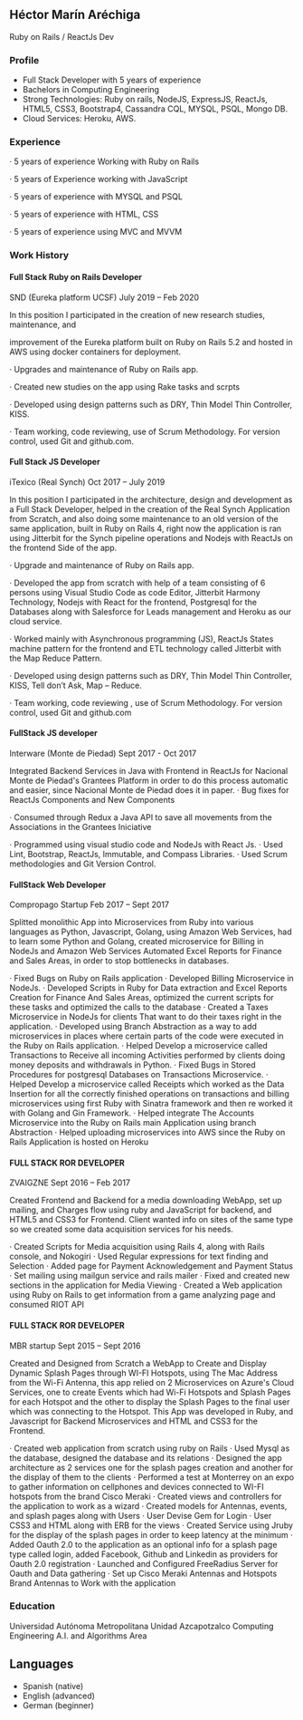 ## Héctor Marín Aréchiga
Ruby on Rails / ReactJs Dev

### Profile
- Full Stack Developer with 5 years of experience
- Bachelors in Computing Engineering 
- Strong Technologies: Ruby on rails, NodeJS, ExpressJS, ReactJs, HTML5, CSS3, Bootstrap4, Cassandra CQL, MYSQL, PSQL, Mongo DB.
- Cloud Services: Heroku, AWS.
### Experience
· 5 years of experience Working with Ruby on Rails

· 5 years of Experience working with JavaScript

· 5 years of experience with MYSQL and PSQL

· 5 years of experience with HTML, CSS

· 5 years of experience using MVC and MVVM

### Work History
#### Full Stack Ruby on Rails Developer
SND (Eureka platform UCSF) July 2019 – Feb 2020

In this position I participated in the creation of new research studies, maintenance, and

improvement of the Eureka platform built on Ruby on Rails 5.2 and hosted in AWS using docker containers for deployment.

· Upgrades and maintenance of Ruby on Rails app.

· Created new studies on the app using Rake tasks and scrpts

· Developed using design patterns such as DRY, Thin Model Thin Controller, KISS.

· Team working, code reviewing, use of Scrum Methodology. For version control, used Git and github.com.

#### Full Stack JS Developer
iTexico (Real Synch) Oct 2017 – July 2019

In this position I participated in the architecture, design and development as a Full Stack Developer, helped in the creation of the Real Synch Application from Scratch, and also doing some maintenance to an old version of the same application, built in Ruby on Rails 4, right now the application is ran using Jitterbit for the Synch pipeline operations and Nodejs with ReactJs on the frontend Side of the app.

· Upgrade and maintenance of Ruby on Rails app.

· Developed the app from scratch with help of a team consisting of 6 persons using Visual Studio Code as code Editor, Jitterbit Harmony Technology, Nodejs with React for the frontend, Postgresql for the Databases along with Salesforce for Leads management and Heroku as our cloud service.

· Worked mainly with Asynchronous programming (JS), ReactJs States machine pattern for the frontend and ETL technology called Jitterbit with the Map Reduce Pattern.

· Developed using design patterns such as DRY, Thin Model Thin Controller, KISS, Tell don’t Ask, Map – Reduce.

· Team working, code reviewing , use of Scrum Methodology. For version control, used Git and github.com

#### FullStack JS developer
Interware (Monte de Piedad) Sept 2017 - Oct 2017

Integrated Backend Services in Java with Frontend in ReactJs for Nacional Monte de Piedad's Grantees Platform in order to do this process automatic and easier, since Nacional Monte de Piedad does it in paper. 
· Bug fixes for ReactJs Components and New Components 

· Consumed through Redux a Java API to save all movements from the Associations in the Grantees Iniciative 

· Programmed using visual studio code and NodeJs with React Js. 
· Used Lint, Bootstrap, ReactJs, Immutable, and Compass Libraries. 
· Used Scrum methodologies and Git Version Control.

#### FullStack Web Developer
Compropago Startup Feb 2017 – Sept 2017

Splitted monolithic App into Microservices from Ruby into various languages as Python, Javascript, Golang, using Amazon Web Services, had to learn some Python and Golang, created microservice for Billing in NodeJs and Amazon Web Services Automated Excel Reports for Finance and Sales Areas, in order to stop bottlenecks in databases.

· Fixed Bugs on Ruby on Rails application 
· Developed Billing Microservice in NodeJs. 
· Developed Scripts in Ruby for Data extraction and Excel Reports Creation for Finance And Sales Areas, optimized the current scripts for these tasks and optimized the calls to the database
· Created a Taxes Microservice in NodeJs for clients That want to do their taxes right in the application.
· Developed using Branch Abstraction as a way to add microservices in places where certain parts of the code were executed in the Ruby on Rails application. 
· Helped Develop a microservice called Transactions to Receive all incoming Activities performed by clients doing money deposits and withdrawals in Python. 
· Fixed Bugs in Stored Procedures for postgresql Databases on Transactions Microservice. 
· Helped Develop a microservice called Receipts which worked as the Data Insertion for all the correctly finished operations on transactions and billing microservices using first Ruby with Sinatra framework and then re worked it with Golang and Gin Framework. 
· Helped integrate The Accounts Microservice into the Ruby on Rails main Application using branch Abstraction 
· Helped uploading microservices into AWS since the Ruby on Rails Application is hosted on Heroku

#### FULL STACK ROR DEVELOPER
ZVAIGZNE Sept 2016 – Feb 2017

Created Frontend and Backend for a media downloading WebApp, set up mailing, and Charges flow using ruby and JavaScript for backend, and HTML5 and CSS3 for Frontend. Client wanted info on sites of the same type so we created some data acquisition services for his needs. 

· Created Scripts for Media acquisition using Rails 4, along with Rails console, and Nokogiri 
· Used Regular expressions for text finding and Selection 
· Added page for Payment Acknowledgement and Payment Status 
· Set mailing using mailgun service and rails mailer 
· Fixed and created new sections in the application for Media Viewing 
· Created a Web application using Ruby on Rails to get information from a game analyzing page and consumed RIOT API

#### FULL STACK ROR DEVELOPER
MBR startup Sept 2015 – Sept 2016  

Created and Designed from Scratch a WebApp to Create and Display Dynamic Splash Pages through WI-FI Hotspots, using The Mac Address from the Wi-Fi Antenna, this app relied on 2 Microservices on Azure's Cloud Services, one to create Events which had Wi-Fi Hotspots and Splash Pages for each Hotspot and the other to display the Splash Pages to the final user which was connecting to the Hotspot. This App was developed in Ruby, and Javascript for Backend Microservices and HTML and CSS3 for the Frontend. 

· Created web application from scratch using ruby on Rails 
· Used Mysql as the database, designed the database and its relations · Designed the app architecture as 2 services one for the splash pages creation and another for the display of them to the clients 
· Performed a test at Monterrey on an expo to gather information on cellphones and devices connected to WI-FI hotspots from the brand Cisco Meraki 
· Created views and controllers for the application to work as a wizard 
· Created models for Antennas, events, and splash pages along with Users
· User Devise Gem for Login 
· User CSS3 and HTML along with ERB for the views 
· Created Service using Jruby for the display of the splash pages in order to keep latency at the minimum
· Added Oauth 2.0 to the application as an optional info for a splash page type called login, added Facebook, Github and Linkedin as providers for Oauth 2.0 registration
· Launched and Configured FreeRadius Server for Oauth and Data gathering 
· Set up Cisco Meraki Antennas and Hotspots Brand Antennas to Work with the application


### Education

Universidad Autónoma  Metropolitana Unidad  Azcapotzalco
Computing Engineering
A.I. and Algorithms Area 

## Languages
- Spanish (native)
- English (advanced)
- German (beginner)

